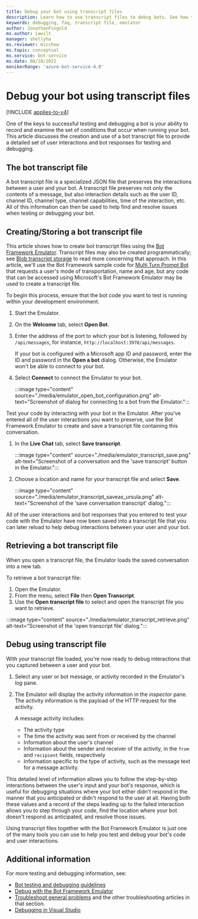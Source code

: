 ```yaml
---
title: Debug your bot using transcript files
description: Learn how to use transcript files to debug bots. See how to create and retrieve these files, which provide detailed sets of user interactions and bot responses.
keywords: debugging, faq, transcript file, emulator
author: JonathanFingold
ms.author: iawilt
manager: shellyha
ms.reviewer: micchow
ms.topic: conceptual
ms.service: bot-service
ms.date: 08/10/2022
monikerRange: 'azure-bot-service-4.0'
---
```


# Debug your bot using transcript files

[!INCLUDE [applies-to-v4](../includes/applies-to-v4-current.md)]

One of the keys to successful testing and debugging a bot is your ability to record and examine the set of conditions that occur when running your bot. This article discusses the creation and use of a bot transcript file to provide a detailed set of user interactions and bot responses for testing and debugging.

## The bot transcript file

A bot transcript file is a specialized JSON file that preserves the interactions between a user and your bot. A transcript file preserves not only the contents of a message, but also interaction details such as the user ID, channel ID, channel type, channel capabilities, time of the interaction, etc. All of this information can then be used to help find and resolve issues when testing or debugging your bot.

## Creating/Storing a bot transcript file

This article shows how to create bot transcript files using the [Bot Framework Emulator](https://github.com/Microsoft/BotFramework-Emulator). Transcript files may also be created programmatically; see [Blob transcript storage](./bot-builder-howto-v4-storage.md#blob-transcript-storage) to read more concerning that approach. In this article, we'll use the Bot Framework sample code for [Multi Turn Prompt Bot](https://github.com/Microsoft/BotBuilder-Samples/tree/master/samples/csharp_dotnetcore/05.multi-turn-prompt) that requests a user's mode of transportation, name and age, but any code that can be accessed using Microsoft's Bot Framework Emulator may be used to create a transcript file.

To begin this process, ensure that the bot code you want to test is running within your development environment.

1. Start the Emulator.
1. On the **Welcome** tab, select **Open Bot**.
1. Enter the address of the port to which your bot is listening, followed by `/api/messages`, for instance, `http://localhost:3978/api/messages`.

    If your bot is configured with a Microsoft app ID and password, enter the ID and password in the **Open a bot** dialog. Otherwise, the Emulator won't be able to connect to your bot.

1. Select **Connect** to connect the Emulator to your bot.

    :::image type="content" source="./media/emulator_open_bot_configuration.png" alt-text="Screenshot of dialog for connecting to a bot from the Emulator.":::

Test your code by interacting with your bot in the Emulator. After you've entered all of the user interactions you want to preserve, use the Bot Framework Emulator to create and save a transcript file containing this conversation.

1. In the **Live Chat** tab, select **Save transcript**.

    :::image type="content" source="./media/emulator_transcript_save.png" alt-text="Screenshot of a conversation and the 'save transcript' button in the Emulator.":::

1. Choose a location and name for your transcript file and select **Save**.

    :::image type="content" source="./media/emulator_transcript_saveas_ursula.png" alt-text="Screenshot of the 'save conversation transcript' dialog.":::

All of the user interactions and bot responses that you entered to test your code with the Emulator have now been saved into a transcript file that you can later reload to help debug interactions between your user and your bot.

## Retrieving a bot transcript file

When you open a transcript file, the Emulator loads the saved conversation into a new tab.

To retrieve a bot transcript file:

1. Open the Emulator.
1. From the menu, select **File** then **Open Transcript**.
1. Use the **Open transcript file** to select and open the transcript file you want to retrieve.

:::image type="content" source="./media/emulator_transcript_retrieve.png" alt-text="Screenshot of the 'open transcript file' dialog.":::

## Debug using transcript file

With your transcript file loaded, you're now ready to debug interactions that you captured between a user and your bot.

1. Select any user or bot message, or activity recorded in the Emulator's _log_ pane.
1. The Emulator will display the activity information in the _inspector_ pane. The activity information is the payload of the HTTP request for the activity.

    A message activity includes:

   - The activity type
   - The time the activity was sent from or received by the channel
   - Information about the user's channel
   - Information about the sender and receiver of the activity, in the `from` and `recipient` fields, respectively
   - Information specific to the type of activity, such as the message text for a message activity.

This detailed level of information allows you to follow the step-by-step interactions between the user's input and your bot's response, which is useful for debugging situations where your bot either didn't respond in the manner that you anticipated or didn't respond to the user at all. Having both these values and a record of the steps leading up to the failed interaction allows you to step through your code, find the location where your bot doesn't respond as anticipated, and resolve those issues.

Using transcript files together with the Bot Framework Emulator is just one of the many tools you can use to help you test and debug your bot's code and user interactions.

## Additional information

For more testing and debugging information, see:

- [Bot testing and debugging guidelines](./bot-builder-testing-debugging.md)
- [Debug with the Bot Framework Emulator](../bot-service-debug-emulator.md)
- [Troubleshoot general problems](../bot-service-troubleshoot-bot-configuration.md) and the other troubleshooting articles in that section.
- [Debugging in Visual Studio](/visualstudio/debugger/index)
